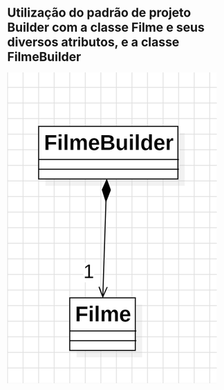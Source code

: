 # Utilização do padrão de projeto Builder com a classe Filme e seus diversos atributos, e a classe FilmeBuilder

![diagrama.png](src%2Fmain%2Fresources%2FDiagramaDeClasses%2Fdiagrama.png)